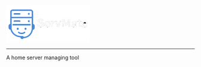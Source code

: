 <img src="https://raw.githubusercontent.com/zhiftyDK/ServMate/refs/heads/main/images/logo_nobackground.png" alt="Alt Text" height="100">
<hr>

A home server managing tool
